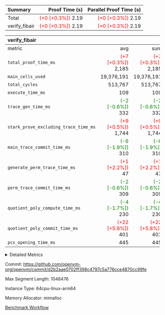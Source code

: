 | Summary | Proof Time (s) | Parallel Proof Time (s) |
|:---|---:|---:|
| Total | <span style='color: red'>(+0 [+0.3%])</span> 2.19 | <span style='color: red'>(+0 [+0.3%])</span> 2.19 |
| verify_fibair | <span style='color: red'>(+0 [+0.3%])</span> 2.19 | <span style='color: red'>(+0 [+0.3%])</span> 2.19 |


| verify_fibair |||||
|:---|---:|---:|---:|---:|
|metric|avg|sum|max|min|
| `total_proof_time_ms ` | <span style='color: red'>(+7 [+0.3%])</span> 2,185 | <span style='color: red'>(+7 [+0.3%])</span> 2,185 | <span style='color: red'>(+7 [+0.3%])</span> 2,185 | <span style='color: red'>(+7 [+0.3%])</span> 2,185 |
| `main_cells_used     ` |  19,376,191 |  19,376,191 |  19,376,191 |  19,376,191 |
| `total_cycles        ` |  513,767 |  513,767 |  513,767 |  513,767 |
| `execute_time_ms     ` |  109 |  109 |  109 |  109 |
| `trace_gen_time_ms   ` | <span style='color: green'>(-2 [-0.6%])</span> 332 | <span style='color: green'>(-2 [-0.6%])</span> 332 | <span style='color: green'>(-2 [-0.6%])</span> 332 | <span style='color: green'>(-2 [-0.6%])</span> 332 |
| `stark_prove_excluding_trace_time_ms` | <span style='color: red'>(+9 [+0.5%])</span> 1,744 | <span style='color: red'>(+9 [+0.5%])</span> 1,744 | <span style='color: red'>(+9 [+0.5%])</span> 1,744 | <span style='color: red'>(+9 [+0.5%])</span> 1,744 |
| `main_trace_commit_time_ms` | <span style='color: green'>(-6 [-1.9%])</span> 310 | <span style='color: green'>(-6 [-1.9%])</span> 310 | <span style='color: green'>(-6 [-1.9%])</span> 310 | <span style='color: green'>(-6 [-1.9%])</span> 310 |
| `generate_perm_trace_time_ms` | <span style='color: red'>(+1 [+2.2%])</span> 47 | <span style='color: red'>(+1 [+2.2%])</span> 47 | <span style='color: red'>(+1 [+2.2%])</span> 47 | <span style='color: red'>(+1 [+2.2%])</span> 47 |
| `perm_trace_commit_time_ms` | <span style='color: green'>(-2 [-0.6%])</span> 309 | <span style='color: green'>(-2 [-0.6%])</span> 309 | <span style='color: green'>(-2 [-0.6%])</span> 309 | <span style='color: green'>(-2 [-0.6%])</span> 309 |
| `quotient_poly_compute_time_ms` | <span style='color: green'>(-4 [-1.7%])</span> 230 | <span style='color: green'>(-4 [-1.7%])</span> 230 | <span style='color: green'>(-4 [-1.7%])</span> 230 | <span style='color: green'>(-4 [-1.7%])</span> 230 |
| `quotient_poly_commit_time_ms` | <span style='color: red'>(+22 [+5.8%])</span> 401 | <span style='color: red'>(+22 [+5.8%])</span> 401 | <span style='color: red'>(+22 [+5.8%])</span> 401 | <span style='color: red'>(+22 [+5.8%])</span> 401 |
| `pcs_opening_time_ms ` |  445 |  445 |  445 |  445 |



<details>
<summary>Detailed Metrics</summary>

|  | verify_program_compile_ms | total_cells | stark_prove_excluding_trace_time_ms | quotient_poly_compute_time_ms | quotient_poly_commit_time_ms | perm_trace_commit_time_ms | pcs_opening_time_ms | main_trace_commit_time_ms |
| --- | --- | --- | --- | --- | --- | --- | --- |
|  | 5 | 65,536 | 65 | 2 | 13 | 0 | 36 | 13 | 

| air_name | rows | quotient_deg | main_cols | interactions | constraints | cells |
| --- | --- | --- | --- | --- | --- | --- |
| AccessAdapterAir<2> |  | 4 |  | 5 | 11 |  | 
| AccessAdapterAir<4> |  | 4 |  | 5 | 11 |  | 
| AccessAdapterAir<8> |  | 4 |  | 5 | 11 |  | 
| FibonacciAir | 32,768 | 1 | 2 |  | 5 | 65,536 | 
| FriReducedOpeningAir |  | 4 |  | 31 | 53 |  | 
| NativePoseidon2Air<BabyBearParameters>, 1> |  | 4 |  | 176 | 555 |  | 
| PhantomAir |  | 4 |  | 3 | 4 |  | 
| ProgramAir |  | 1 |  | 1 | 4 |  | 
| VariableRangeCheckerAir |  | 1 |  | 1 | 4 |  | 
| VmAirWrapper<BranchNativeAdapterAir, BranchEqualCoreAir<1> |  | 4 |  | 11 | 20 |  | 
| VmAirWrapper<JalNativeAdapterAir, JalCoreAir> |  | 4 |  | 7 | 6 |  | 
| VmAirWrapper<NativeAdapterAir<2, 0>, PublicValuesCoreAir> |  | 4 |  | 11 | 22 |  | 
| VmAirWrapper<NativeAdapterAir<2, 1>, FieldArithmeticCoreAir> |  | 4 |  | 15 | 23 |  | 
| VmAirWrapper<NativeLoadStoreAdapterAir<1>, NativeLoadStoreCoreAir<1> |  | 4 |  | 15 | 17 |  | 
| VmAirWrapper<NativeLoadStoreAdapterAir<4>, NativeLoadStoreCoreAir<4> |  | 4 |  | 15 | 17 |  | 
| VmAirWrapper<NativeVectorizedAdapterAir<4>, FieldExtensionCoreAir> |  | 4 |  | 15 | 23 |  | 
| VmConnectorAir |  | 4 |  | 3 | 8 |  | 
| VolatileBoundaryAir |  | 4 |  | 4 | 16 |  | 

| group | trace_gen_time_ms | total_proof_time_ms | total_cycles | total_cells | stark_prove_excluding_trace_time_ms | quotient_poly_compute_time_ms | quotient_poly_commit_time_ms | perm_trace_commit_time_ms | pcs_opening_time_ms | main_trace_commit_time_ms | main_cells_used | generate_perm_trace_time_ms | execute_time_ms |
| --- | --- | --- | --- | --- | --- | --- | --- | --- | --- | --- | --- | --- | --- |
| verify_fibair | 332 | 2,185 | 513,767 | 44,140,184 | 1,744 | 230 | 401 | 309 | 445 | 310 | 19,376,191 | 47 | 109 | 

| group | air_name | rows | prep_cols | perm_cols | main_cols | cells |
| --- | --- | --- | --- | --- | --- | --- |
| verify_fibair | AccessAdapterAir<2> | 65,536 |  | 12 | 11 | 1,507,328 | 
| verify_fibair | AccessAdapterAir<4> | 32,768 |  | 12 | 13 | 819,200 | 
| verify_fibair | AccessAdapterAir<8> | 128 |  | 12 | 17 | 3,712 | 
| verify_fibair | FriReducedOpeningAir | 1,024 |  | 36 | 26 | 63,488 | 
| verify_fibair | NativePoseidon2Air<BabyBearParameters>, 1> | 16,384 |  | 216 | 399 | 10,076,160 | 
| verify_fibair | PhantomAir | 16,384 |  | 8 | 6 | 229,376 | 
| verify_fibair | ProgramAir | 8,192 |  | 8 | 10 | 147,456 | 
| verify_fibair | VariableRangeCheckerAir | 262,144 | 2 | 8 | 1 | 2,359,296 | 
| verify_fibair | VmAirWrapper<BranchNativeAdapterAir, BranchEqualCoreAir<1> | 131,072 |  | 16 | 23 | 5,111,808 | 
| verify_fibair | VmAirWrapper<JalNativeAdapterAir, JalCoreAir> | 16,384 |  | 12 | 10 | 360,448 | 
| verify_fibair | VmAirWrapper<NativeAdapterAir<2, 1>, FieldArithmeticCoreAir> | 262,144 |  | 20 | 30 | 13,107,200 | 
| verify_fibair | VmAirWrapper<NativeLoadStoreAdapterAir<1>, NativeLoadStoreCoreAir<1> | 131,072 |  | 24 | 25 | 6,422,528 | 
| verify_fibair | VmAirWrapper<NativeLoadStoreAdapterAir<4>, NativeLoadStoreCoreAir<4> | 16,384 |  | 24 | 34 | 950,272 | 
| verify_fibair | VmAirWrapper<NativeVectorizedAdapterAir<4>, FieldExtensionCoreAir> | 8,192 |  | 20 | 40 | 491,520 | 
| verify_fibair | VmConnectorAir | 2 | 1 | 8 | 4 | 24 | 
| verify_fibair | VolatileBoundaryAir | 131,072 |  | 8 | 11 | 2,490,368 | 

</details>


Commit: https://github.com/openvm-org/openvm/commit/d2b2aae0702ff398c4797c5a776cce4870cc99fe

Max Segment Length: 1048476

Instance Type: 64cpu-linux-arm64

Memory Allocator: mimalloc

[Benchmark Workflow](https://github.com/openvm-org/openvm/actions/runs/12978864837)
